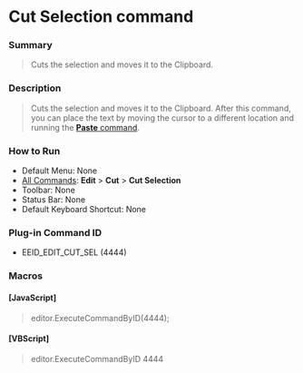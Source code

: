 # Cut Selection command

### Summary

> Cuts the selection and moves it to the Clipboard.

### Description

> Cuts the selection and moves it to the Clipboard. After
> this command, you can place the text by moving the cursor to a
> different location and running the [**Paste** command](edit_paste).

### How to Run

- Default Menu: None
- [All Commands](../tools/all_commands): **Edit** \> **Cut**
\> **Cut Selection**
- Toolbar: None
- Status Bar: None
- Default Keyboard Shortcut: None

### Plug-in Command ID

- EEID\_EDIT\_CUT\_SEL (4444)

### Macros

#### \[JavaScript\]

> editor.ExecuteCommandByID(4444);

#### \[VBScript\]

> editor.ExecuteCommandByID 4444
